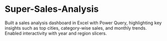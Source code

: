 # Super-Sales-Analysis
Built a sales analysis dashboard in Excel with Power Query, highlighting key insights such as top cities, category-wise sales, and monthly trends. Enabled interactivity with year and region slicers.
